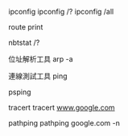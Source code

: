 ipconfig
ipconfig /?
ipconfig /all

route print

nbtstat /?

位址解析工具
arp -a

連線測試工具
ping

psping

tracert
tracert www.google.com

pathping
pathping google.com -n